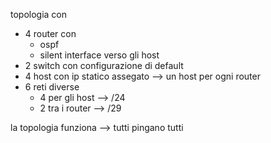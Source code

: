 topologia con

- 4 router con
  - ospf 
  - silent interface verso gli host
- 2 switch con configurazione di default
- 4 host con ip statico assegato --> un host per ogni router 
- 6 reti diverse 
  - 4 per gli host --> /24
  - 2 tra i router --> /29



la topologia funziona --> tutti pingano tutti